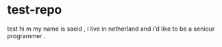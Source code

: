 # test-repo
test
hi m my name is saeid ,  i live in netherland and i'd like to be a seniour programmer .
